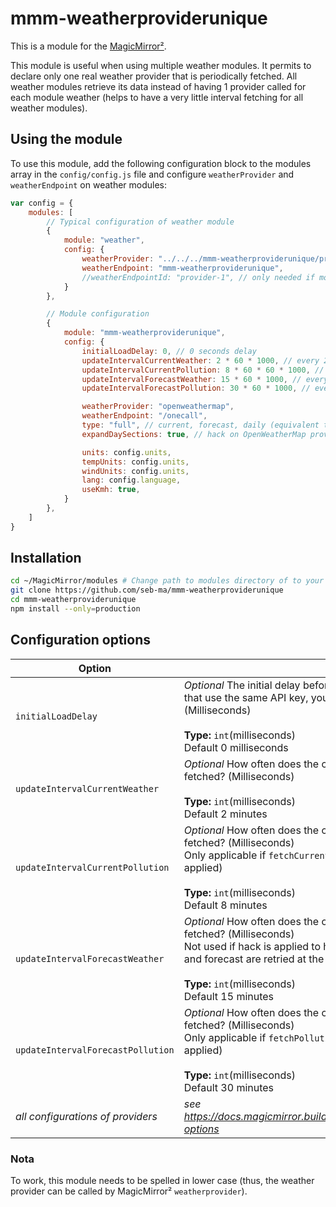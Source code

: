 # mmm-weatherproviderunique

This is a module for the [MagicMirror²](https://github.com/MichMich/MagicMirror/).

This module is useful when using multiple weather modules. It permits to declare only one real weather provider that is periodically fetched.
All weather modules retrieve its data instead of having 1 provider called for each module weather (helps to have a very little interval fetching for all weather modules).

## Using the module

To use this module, add the following configuration block to the modules array in the `config/config.js` file
and configure `weatherProvider` and `weatherEndpoint` on weather modules:

```js
var config = {
	modules: [
		// Typical configuration of weather module
		{
			module: "weather",
			config: {
				weatherProvider: "../../../mmm-weatherproviderunique/proxyweatherprovider", // pseudo-relative path needed to be correctly handled by weatherprovider
				weatherEndpoint: "mmm-weatherproviderunique",
				//weatherEndpointId: "provider-1", // only needed if more than 1 mmm-weatherproviderunique is defined
			}
		},

		// Module configuration
		{
			module: "mmm-weatherproviderunique",
			config: {
				initialLoadDelay: 0, // 0 seconds delay
				updateIntervalCurrentWeather: 2 * 60 * 1000, // every 2 minutes - set to null to not retrieve current weather
				updateIntervalCurrentPollution: 8 * 60 * 60 * 1000, // every 8 minutes - set to null to not retrieve current pollution, hack on OpenWeatherMap provider to fetch current pollution
				updateIntervalForecastWeather: 15 * 60 * 1000, // every 15 minutes - set to null to not retrieve forecast weather - not used with hack on OpenWeatherMap: fetchWeatherAll
				updateIntervalForecastPollution: 30 * 60 * 1000, // every 30 minutes - set to null to not retrieve forecast pollution, hack on OpenWeatherMap provider to fetch pollution forecast

				weatherProvider: "openweathermap",
				weatherEndpoint: "/onecall",
				type: "full", // current, forecast, daily (equivalent to forecast), hourly (only with OpenWeatherMap /onecall endpoint), full for current+hourly+daily
				expandDaySections: true, // hack on OpenWeatherMap provider to split in 4 entries the 4 data of a day

				units: config.units,
				tempUnits: config.units,
				windUnits: config.units,
				lang: config.language,
				useKmh: true,
			}
		},
	]
}
```

## Installation

```sh
cd ~/MagicMirror/modules # Change path to modules directory of to your actual MagiMirror² installation
git clone https://github.com/seb-ma/mmm-weatherproviderunique
cd mmm-weatherproviderunique
npm install --only=production
```

## Configuration options

| Option                            | Description
|---------------------------------- |------------
| `initialLoadDelay`                | *Optional* The initial delay before loading. If you have multiple modules that use the same API key, you might want to delay one of the requests. (Milliseconds) <br><br>**Type:** `int`(milliseconds) <br>Default 0 milliseconds
| `updateIntervalCurrentWeather`    | *Optional* How often does the content of current weather needs to be fetched? (Milliseconds)<br><br>**Type:** `int`(milliseconds) <br>Default 2 minutes
| `updateIntervalCurrentPollution`  | *Optional* How often does the content of current pollution needs to be fetched? (Milliseconds)<br>Only applicable if `fetchCurrentPollution` is available (hack to be applied)<br><br>**Type:** `int`(milliseconds) <br>Default 8 minutes
| `updateIntervalForecastWeather`   | *Optional* How often does the content of forecast weather needs to be fetched? (Milliseconds)<br>Not used if hack is applied to have `fetchWeatherAll` (this way: current and forecast are retried at the same time)<br><br>**Type:** `int`(milliseconds) <br>Default 15 minutes
| `updateIntervalForecastPollution` | *Optional* How often does the content of forecast pollution needs to be fetched? (Milliseconds)<br>Only applicable if `fetchPollutionForecast` is available (hack to be applied)<br><br>**Type:** `int`(milliseconds) <br>Default 30 minutes
| *all configurations of providers* | *see https://docs.magicmirror.builders/modules/weather.html#configuration-options*

### Nota

To work, this module needs to be spelled in lower case (thus, the weather provider can be called by MagicMirror² `weatherprovider`).